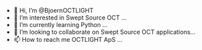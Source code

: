 - 👋 Hi, I’m @BjoernOCTLIGHT
- 👀 I’m interested in Swept Source OCT ...
- 🌱 I’m currently learning Python ...
- 💞️ I’m looking to collaborate on Swept Source OCT applications...
- 📫 How to reach me OCTLIGHT ApS ...

<!---
BjoernOCTLIGHT/BjoernOCTLIGHT is a ✨ special ✨ repository because its `README.md` (this file) appears on your GitHub profile.
You can click the Preview link to take a look at your changes.
--->
